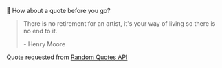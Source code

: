 📣 How about a quote before you go?

> There is no retirement for an artist, it's your way of living so there is no end to it.
>
> <p>- Henry Moore</p>

Quote requested from [Random Quotes API](https://github.com/lukePeavey/quotable)
